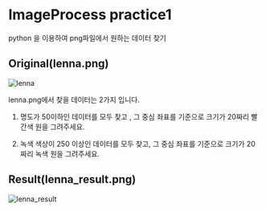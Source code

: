 # ImageProcess practice1
python 을 이용하여 png파일에서 원하는 데이터 찾기

## Original(lenna.png)

![lenna](https://user-images.githubusercontent.com/79616878/110308666-bf904780-8043-11eb-92af-7208fe4a3f1e.png)


lenna.png에서 찾을 데이터는 2가지 입니다.

 

1) 명도가 50이하인 데이터를 모두 찾고 , 그 중심 좌표를 기준으로 크기가 20짜리 빨간색 원을 그려주세요.

2) 녹색 색상이 250 이상인 데이터를 모두 찾고, 그 중심 좌표를 기준으로 크기가 20짜리 녹색 원을 그려주세요.

## Result(lenna_result.png)

![lenna_result](https://user-images.githubusercontent.com/79616878/110308813-ecdcf580-8043-11eb-9fd4-1eeca5fe3b93.png)




 
